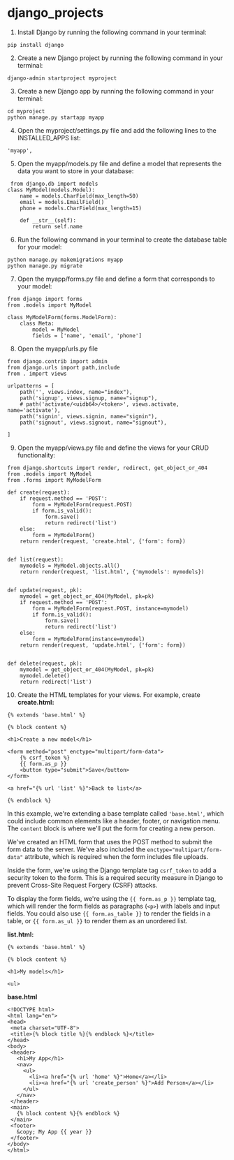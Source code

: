 # django_projects
1. Install Django by running the following command in your terminal:
``` 
pip install django
```

2. Create a new Django project by running the following command in your terminal:
``` 
django-admin startproject myproject
```

3. Create a new Django app by running the following command in your terminal:
``` 
cd myproject
python manage.py startapp myapp
```

4. Open the myproject/settings.py file and add the following lines to the INSTALLED_APPS list:
``` 
'myapp',
```

5. Open the myapp/models.py file and define a model that represents the data you want to store in your database:
``` 
 from django.db import models
class MyModel(models.Model):
    name = models.CharField(max_length=50)
    email = models.EmailField()
    phone = models.CharField(max_length=15)

    def __str__(self):
        return self.name
```
        
6. Run the following command in your terminal to create the database table for your model:

```
python manage.py makemigrations myapp
python manage.py migrate
```

7. Open the myapp/forms.py file and define a form that corresponds to your model:

```
from django import forms
from .models import MyModel

class MyModelForm(forms.ModelForm):
    class Meta:
        model = MyModel
        fields = ['name', 'email', 'phone']
```

8. Open the myapp/urls.py file

```
from django.contrib import admin
from django.urls import path,include
from . import views

urlpatterns = [
    path('', views.index, name="index"),
    path('signup', views.signup, name="signup"),
    # path('activate/<uidb64>/<token>', views.activate, name='activate'),
    path('signin', views.signin, name="signin"),
    path('signout', views.signout, name="signout"),
    
]
```

9. Open the myapp/views.py file and define the views for your CRUD functionality:

```
from django.shortcuts import render, redirect, get_object_or_404
from .models import MyModel
from .forms import MyModelForm

def create(request):
    if request.method == 'POST':
        form = MyModelForm(request.POST)
        if form.is_valid():
            form.save()
            return redirect('list')
    else:
        form = MyModelForm()
    return render(request, 'create.html', {'form': form})


def list(request):
    mymodels = MyModel.objects.all()
    return render(request, 'list.html', {'mymodels': mymodels})


def update(request, pk):
    mymodel = get_object_or_404(MyModel, pk=pk)
    if request.method == 'POST':
        form = MyModelForm(request.POST, instance=mymodel)
        if form.is_valid():
            form.save()
            return redirect('list')
    else:
        form = MyModelForm(instance=mymodel)
    return render(request, 'update.html', {'form': form})


def delete(request, pk):
    mymodel = get_object_or_404(MyModel, pk=pk)
    mymodel.delete()
    return redirect('list')
```

10. Create the HTML templates for your views. For example, create **create.html:**

```
{% extends 'base.html' %}

{% block content %}

<h1>Create a new model</h1>

<form method="post" enctype="multipart/form-data">
    {% csrf_token %}
    {{ form.as_p }}
    <button type="submit">Save</button>
</form>

<a href="{% url 'list' %}">Back to list</a>

{% endblock %}
```
 
In this example, we're extending a base template called ```'base.html'```, which could include common elements like a header, footer, or navigation menu. The ```content``` block is where we'll put the form for creating a new person.

We've created an HTML form that uses the POST method to submit the form data to the server. We've also included the ```enctype="multipart/form-data"``` attribute, which is required when the form includes file uploads.

Inside the form, we're using the Django template tag `csrf_token` to add a security token to the form. This is a required security measure in Django to prevent Cross-Site Request Forgery (CSRF) attacks.

To display the form fields, we're using the ```{{ form.as_p }}``` template tag, which will render the form fields as paragraphs (```<p>```) with labels and input fields. You could also use ```{{ form.as_table }}``` to render the fields in a table, or ```{{ form.as_ul }}``` to render them as an unordered list.
 

**list.html:**

```
{% extends 'base.html' %}

{% block content %}

<h1>My models</h1>

<ul>
 ```
 
**base.html**
 
 ```
 <!DOCTYPE html>
<html lang="en">
<head>
  <meta charset="UTF-8">
  <title>{% block title %}{% endblock %}</title>
</head>
<body>
  <header>
    <h1>My App</h1>
    <nav>
      <ul>
        <li><a href="{% url 'home' %}">Home</a></li>
        <li><a href="{% url 'create_person' %}">Add Person</a></li>
      </ul>
    </nav>
  </header>
  <main>
    {% block content %}{% endblock %}
  </main>
  <footer>
    &copy; My App {{ year }}
  </footer>
</body>
</html>
 
```
